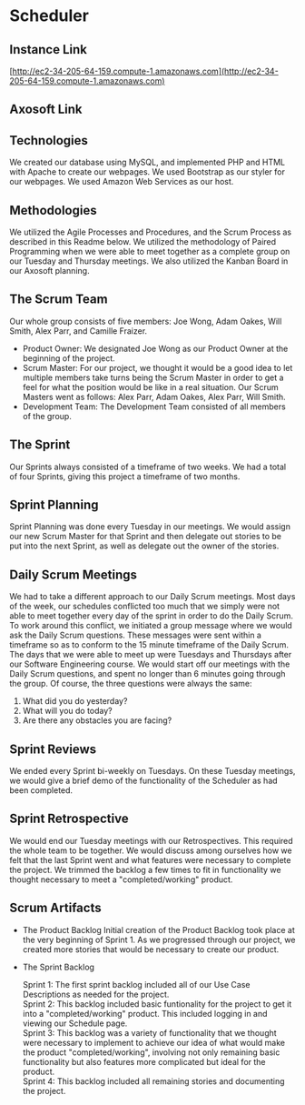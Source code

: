 # Scheduler

## Instance Link
[http://ec2-34-205-64-159.compute-1.amazonaws.com](http://ec2-34-205-64-159.compute-1.amazonaws.com)

## Axosoft Link


## Technologies
We created our database using MySQL, and implemented PHP and HTML with Apache to create our webpages. We used Bootstrap as our styler for our webpages. We used Amazon Web Services as our host.

## Methodologies
We utilized the Agile Processes and Procedures, and the Scrum Process as described in this Readme below. We utilized the methodology of Paired Programming when we were able to meet together as a complete group on our Tuesday and Thursday meetings. We also utilized the Kanban Board in our Axosoft planning.

## The Scrum Team
Our whole group consists of five members: Joe Wong, Adam Oakes, Will Smith, Alex Parr, and Camille Fraizer.
  * Product Owner: We designated Joe Wong as our Product Owner at the beginning of the project. 
  * Scrum Master: For our project, we thought it would be a good idea to let multiple members take turns being the Scrum Master in order to get a feel for what the position would be like in a real situation. Our Scrum Masters went as follows: Alex Parr, Adam Oakes, Alex Parr, Will Smith.
  * Development Team: The Development Team consisted of all members of the group.

## The Sprint
Our Sprints always consisted of a timeframe of two weeks. We had a total of four Sprints, giving this project a timeframe of two months.

## Sprint Planning
Sprint Planning was done every Tuesday in our meetings. We would assign our new Scrum Master for that Sprint and then delegate out stories to be put into the next Sprint, as well as delegate out the owner of the stories.

## Daily Scrum Meetings
We had to take a different approach to our Daily Scrum meetings. Most days of the week, our schedules conflicted too much that we simply were not able to meet together every day of the sprint in order to do the Daily Scrum. To work around this conflict, we initiated a group message where we would ask the Daily Scrum questions. These messages were sent within a timeframe so as to conform to the 15 minute timeframe of the Daily Scrum. The days that we were able to meet up were Tuesdays and Thursdays after our  Software Engineering course. We would start off our meetings with the Daily Scrum questions, and spent no longer than 6 minutes going through the group. Of course, the three questions were always the same:
  1. What did you do yesterday?
  2. What will you do today?
  3. Are there any obstacles you are facing?
  
## Sprint Reviews
We ended every Sprint bi-weekly on Tuesdays. On these Tuesday meetings, we would give a brief demo of the functionality of the Scheduler as had been completed. 

## Sprint Retrospective
We would end our Tuesday meetings with our Retrospectives. This required the whole team to be together. We would discuss among ourselves how we felt that the last Sprint went and what features were necessary to complete the project. We trimmed the backlog a few times to fit in functionality we thought necessary to meet a "completed/working" product.

## Scrum Artifacts
 * The Product Backlog
 Initial creation of the Product Backlog took place at the very beginning of Sprint 1. As we progressed through our project, we created more stories that would be necessary to create our product. 
 * The Sprint Backlog
 
   Sprint 1: The first sprint backlog included all of our Use Case Descriptions as needed for the project.  
   Sprint 2: This backlog included basic funtionality for the project to get it into a "completed/working" product. This included logging in and viewing our Schedule page.  
   Sprint 3: This backlog was a variety of functionality that we thought were necessary to implement to achieve our idea of what would make the product "completed/working", involving not only remaining basic functionality but also features more complicated but ideal for the product.  
   Sprint 4: This backlog included all remaining stories and documenting the project.
